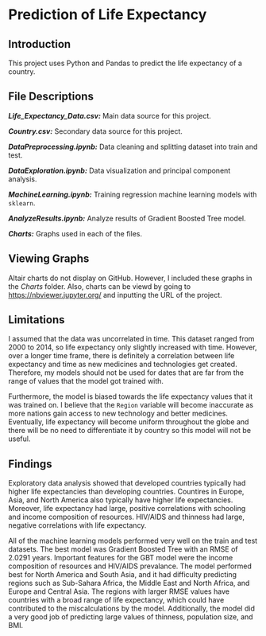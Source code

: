 # Prediction of Life Expectancy

## Introduction

This project uses Python and Pandas to predict the life expectancy of a country. 

## File Descriptions

***Life_Expectancy_Data.csv:*** Main data source for this project.

***Country.csv:*** Secondary data source for this project.

***DataPreprocessing.ipynb:*** Data cleaning and splitting dataset into train and test.

***DataExploration.ipynb:*** Data visualization and principal component analysis.

***MachineLearning.ipynb:*** Training regression machine learning models with `sklearn`.

***AnalyzeResults.ipynb:*** Analyze results of Gradient Boosted Tree model.

***Charts:*** Graphs used in each of the files.

## Viewing Graphs

Altair charts do not display on GitHub. However, I included these graphs in the *Charts* folder. Also, charts can be viewd by going to https://nbviewer.jupyter.org/ and inputting the URL of the project.
 
## Limitations

I assumed that the data was uncorrelated in time. This dataset ranged from 2000 to 2014, so life expectancy only slightly increased with time. However, over a longer time frame, there is definitely a correlation between life expectancy and time as new medicines and technologies get created. Therefore, my models should not be used for dates that are far from the range of values that the model got trained with. 

Furthermore, the model is biased towards the life expectancy values that it was trained on. I believe that the `Region` variable will become inaccurate as more nations gain access to new technology and better medicines. Eventually, life expectancy will become uniform throughout the globe and there will be no need to differentiate it by country so this model will not be useful. 

## Findings

Exploratory data analysis showed that developed countries typically had higher life expectancies than developing countries. Countires in Europe, Asia, and North America also typically have higher life expectancies. Moreover, life expectancy had large, positive correlations with schooling and income composition of resources. HIV/AIDS and thinness had large, negative correlations with life expectancy. 

All of the machine learning models performed very well on the train and test datasets. The best model was Gradient Boosted Tree with an RMSE of 2.0291 years. Important features for the GBT model were the income composition of resources and HIV/AIDS prevalance. The model performed best for North America and South Asia, and it had difficulty predicting regions such as Sub-Sahara Africa, the Middle East and North Africa, and Europe and Central Asia. The regions with larger RMSE values have countries with a broad range of life expectancy, which could have contributed to the miscalculations by the model. Additionally, the model did a very good job of predicting large values of thinness, population size, and BMI.

